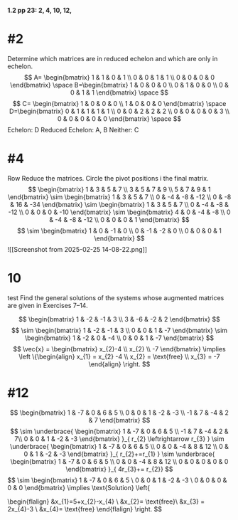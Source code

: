 **1.2 pp 23: 2, 4, 10, 12,**


# #2
Determine which matrices are in reduced echelon and which are only in echelon.
$$
A= \begin{bmatrix}
1 & 1 & 0 & 1 \\
0 & 0 & 1 & 1  \\
0 & 0 & 0 & 0
\end{bmatrix}
\space 
B=\begin{bmatrix}
1 & 0 & 0 & 0 \\
0 & 1 & 0 & 0 \\
0 & 0 & 1 & 1
\end{bmatrix}
\space 
$$
$$
C= \begin{bmatrix}
1 & 0 & 0 & 0 \\
1 & 0 & 0 & 0
\end{bmatrix}
\space 
D=\begin{bmatrix}
0 & 1 & 1 & 1 & 1 \\
0 & 0 & 2 & 2 & 2 \\
0 & 0 & 0 & 0 & 3 \\
0 & 0 & 0 & 0 & 0
\end{bmatrix}
\space 
$$
Echelon:  D
Reduced Echelon: A, B
Neither: C

# #4
Row Reduce the matrices. Circle the pivot positions i the final matrix.
$$
\begin{bmatrix}
1 & 3 & 5 & 7 \\
3 & 5 & 7 & 9 \\
5 & 7 & 9 & 1
\end{bmatrix} \sim \begin{bmatrix}
1 & 3 & 5 & 7 \\
0 & -4 & -8 & -12 \\
0 & -8 & 16 & -34
\end{bmatrix} \sim 
\begin{bmatrix}
1 & 3 & 5 & 7 \\
0 & -4 & -8 & -12 \\
0 & 0 & 0 & -10
\end{bmatrix} \sim \begin{bmatrix}
4 & 0 & -4 & -8 \\
0 & -4 & -8 & -12 \\
0 & 0 & 0 & 1
\end{bmatrix}
$$
$$
\sim \begin{bmatrix}
1 & 0 & -1 & 0 \\
0 & -1 & -2 & 0 \\
0 & 0 & 0 & 1
\end{bmatrix}
$$
![[Screenshot from 2025-02-25 14-08-22.png]]

# 10
test
Find the general solutions of the systems whose augmented matrices are given in Exercises 7–14.

$$
\begin{bmatrix}
1 & -2 & -1 & 3 \\
3 & -6 & -2 & 2
\end{bmatrix}
$$
$$
\sim \begin{bmatrix}
1 & -2 & -1 & 3 \\
0 & 0 & 1 & -7
\end{bmatrix} \sim \begin{bmatrix}
1 & -2 & 0 & -4 \\
0 & 0 & 1 & -7
\end{bmatrix}
$$
$$
\vec{x} = \begin{bmatrix}
x_{2}-4 \\
x_{2} \\
-7
\end{bmatrix}  \implies \left \{\begin{align}
x_{1} = x_{2} -4 \\
x_{2} = \text{free} \\
x_{3} = -7
\end{align}
\right.
$$

# #12

$$
\begin{bmatrix}
1 & -7 & 0 & 6 & 5 \\
0 & 0 & 1 & -2 & -3 \\
-1 & 7 & -4 & 2 & 7
\end{bmatrix}
$$
$$
\sim \underbrace{ \begin{bmatrix}
1 & -7 & 0 & 6 & 5 \\
-1 & 7 & -4 & 2 & 7\\
0 & 0 & 1 & -2 & -3
\end{bmatrix} }_{ r_{2} \leftrightarrow r_{3} } \sim \underbrace{ \begin{bmatrix}
1 & -7 & 0 & 6 & 5 \\
0 & 0 & -4 & 8 & 12 \\
0 & 0 & 1 & -2 & -3
\end{bmatrix} }_{ r_{2}+=r_{1} } \sim \underbrace{ \begin{bmatrix}
1 & -7 & 0 & 6 & 5 \\
0 & 0 & -4 & 8 & 12 \\
0 & 0 & 0 & 0 & 0
\end{bmatrix} }_{ 4r_{3}+= r_{2}}
$$
$$
\sim \begin{bmatrix}
1 & -7 & 0 & 6 & 5 \\
0 & 0 & 1 & -2 & -3 \\
0 & 0 & 0 & 0 & 0
\end{bmatrix} \implies \text{Solution} 
\left\{

\begin{flalign}
&x_{1}=5+x_{2}-x_{4} \\
&x_{2}= \text{free}\\
&x_{3} = 2x_{4}-3 \\
&x_{4}= \text{free}
\end{flalign}
\right.
$$







